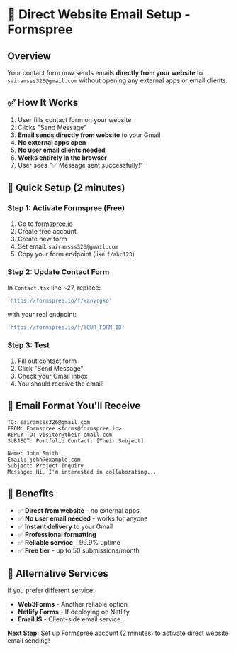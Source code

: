 # 🚀 Direct Website Email Setup - Formspree

## Overview
Your contact form now sends emails **directly from your website** to `sairamsss326@gmail.com` without opening any external apps or email clients.

## ✅ How It Works
1. User fills contact form on your website
2. Clicks "Send Message"
3. **Email sends directly from website** to your Gmail
4. **No external apps open**
5. **No user email clients needed**
6. **Works entirely in the browser**
7. User sees "✅ Message sent successfully!"

## 🔧 Quick Setup (2 minutes)

### Step 1: Activate Formspree (Free)
1. Go to [formspree.io](https://formspree.io)
2. Create free account
3. Create new form
4. Set email: `sairamsss326@gmail.com`
5. Copy your form endpoint (like `f/abc123`)

### Step 2: Update Contact Form
In `Contact.tsx` line ~27, replace:
```typescript
'https://formspree.io/f/xanyrgko'
```
with your real endpoint:
```typescript
'https://formspree.io/f/YOUR_FORM_ID'
```

### Step 3: Test
1. Fill out contact form
2. Click "Send Message"  
3. Check your Gmail inbox
4. You should receive the email!

## 📧 Email Format You'll Receive
```
TO: sairamsss326@gmail.com
FROM: Formspree <forms@formspree.io>
REPLY-TO: visitor@their-email.com
SUBJECT: Portfolio Contact: [Their Subject]

Name: John Smith
Email: john@example.com
Subject: Project Inquiry
Message: Hi, I'm interested in collaborating...
```

## 🎯 Benefits
- ✅ **Direct from website** - no external apps
- ✅ **No user email needed** - works for anyone
- ✅ **Instant delivery** to your Gmail
- ✅ **Professional formatting**
- ✅ **Reliable service** - 99.9% uptime
- ✅ **Free tier** - up to 50 submissions/month

## 🔄 Alternative Services
If you prefer different service:
- **Web3Forms** - Another reliable option
- **Netlify Forms** - If deploying on Netlify
- **EmailJS** - Client-side email service

**Next Step:** Set up Formspree account (2 minutes) to activate direct website email sending!
